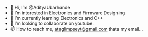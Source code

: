 - 👋 Hi, I’m @AdityaUbarhande
- 👀 I’m interested in Electronics and Firmware Designing
- 🌱 I’m currently learning Electronics and C++
- 💞️ I’m looking to collaborate on youtube.
- 📫 How to reach me, ataglimpseyt@gmail.com thats my email...

<!---
AdityaUbarhande/AdityaUbarhande is a ✨ special ✨ repository because its `README.md` (this file) appears on your GitHub profile.
You can click the Preview link to take a look at your changes.
--->
